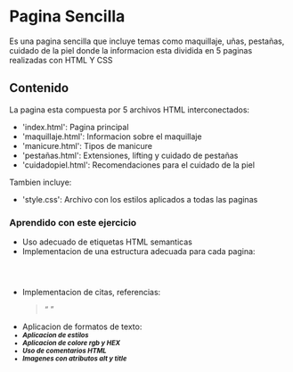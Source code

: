 # Pagina Sencilla
Es una pagina sencilla que incluye temas como maquillaje, uñas, pestañas, cuidado de la piel donde la informacion esta dividida en 5 paginas realizadas con HTML Y CSS

## Contenido
 La pagina esta compuesta por 5 archivos HTML interconectados:
 - 'index.html': Pagina principal
 - 'maquillaje.html': Informacion sobre el maquillaje
 - 'manicure.html': Tipos de manicure
 - 'pestañas.html': Extensiones, lifting y cuidado de pestañas
 - 'cuidadopiel.html': Recomendaciones para el cuidado de la piel

 Tambien incluye:
- 'style.css': Archivo con los estilos aplicados a todas las paginas

### Aprendido con este ejercicio

- Uso adecuado de etiquetas HTML semanticas
- Implementacion de una estructura adecuada para cada pagina:
    <header><nav><main><section><footer>
- Implementacion de citas, referencias:
    <blockquote><q><abbr><addres><bdo>
- Aplicacion de formatos de texto:
    <b><strong><i><em><mark><small><del><ins><sub><sup>
- Aplicacion de estilos
- Aplicacion de colore rgb y HEX
- Uso de comentarios HTML 
- Imagenes con atributos alt y title